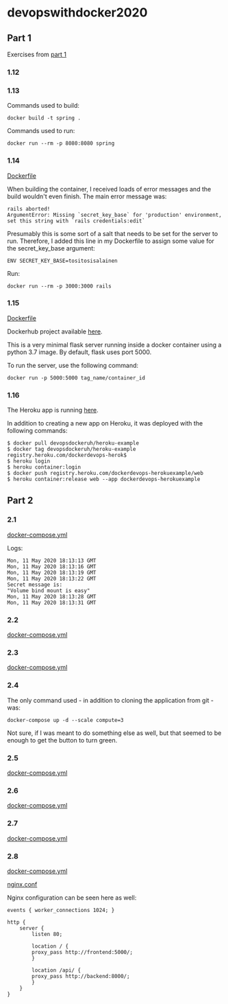 # devopswithdocker2020



## Part 1

Exercises from [part 1](https://devopswithdocker.com/part1/)


### 1.12

### 1.13

Commands used to build:

```
docker build -t spring .
```

Commands used to run:

```
docker run --rm -p 8080:8080 spring
```

### 1.14

[Dockerfile](part1/1.14/Dockerfile)

When building the container, I received loads of error messages and the build wouldn't even finish. The main error message was:

```
rails aborted!
ArgumentError: Missing `secret_key_base` for 'production' environment, set this string with `rails credentials:edit`
```
Presumably this is some sort of a salt that needs to be set for the server to run. Therefore, I added this line in my Dockerfile to assign some value for the secret_key_base argument:

```
ENV SECRET_KEY_BASE=tositosisalainen
```

Run:
```
docker run --rm -p 3000:3000 rails
```

### 1.15

[Dockerfile](part1/1.15/Dockerfile)

Dockerhub project available [here](https://hub.docker.com/repository/docker/arikaupp/flask_server).

This is a very minimal flask server running inside a docker container using a python 3.7 image. By default, flask uses port 5000.

To run the server, use the following command:

```
docker run -p 5000:5000 tag_name/container_id
```

### 1.16

The Heroku app is running [here](https://dockerdevops-herokuexample.herokuapp.com/).

In addition to creating a new app on Heroku, it was deployed with the following commands:

```
$ docker pull devopsdockeruh/heroku-example
$ docker tag devopsdockeruh/heroku-example registry.heroku.com/dockerdevops-herok$
$ heroku login
$ heroku container:login
$ docker push registry.heroku.com/dockerdevops-herokuexample/web
$ heroku container:release web --app dockerdevops-herokuexample
```


## Part 2

### 2.1

[docker-compose.yml](part2/2.2/docker-compose.yml)

Logs:

```
Mon, 11 May 2020 18:13:13 GMT
Mon, 11 May 2020 18:13:16 GMT
Mon, 11 May 2020 18:13:19 GMT
Mon, 11 May 2020 18:13:22 GMT
Secret message is:
"Volume bind mount is easy"
Mon, 11 May 2020 18:13:28 GMT
Mon, 11 May 2020 18:13:31 GMT
```

### 2.2

[docker-compose.yml](part2/2.3/docker-compose.yml)

### 2.3

[docker-compose.yml](part2/2.3/docker-compose.yml)

### 2.4

The only command used - in addition to cloning the application from git - was:

```
docker-compose up -d --scale compute=3
```

Not sure, if I was meant to do something else as well, but that seemed to be enough to get the button to turn green.

### 2.5

[docker-compose.yml](part2/2.5/docker-compose.yml)

### 2.6

[docker-compose.yml](part2/2.6/docker-compose.yml)


### 2.7

[docker-compose.yml](part2/2.7/docker-compose.yml)

### 2.8

[docker-compose.yml](part2/2.8/docker-compose.yml)

[nginx.conf](part2/2.8/nginx.conf)

Nginx configuration can be seen here as well:

```
events { worker_connections 1024; }

http {
    server {
        listen 80;

        location / {
        proxy_pass http://frontend:5000/;
        }

        location /api/ {
        proxy_pass http://backend:8000/;
        }
    }
}
```
